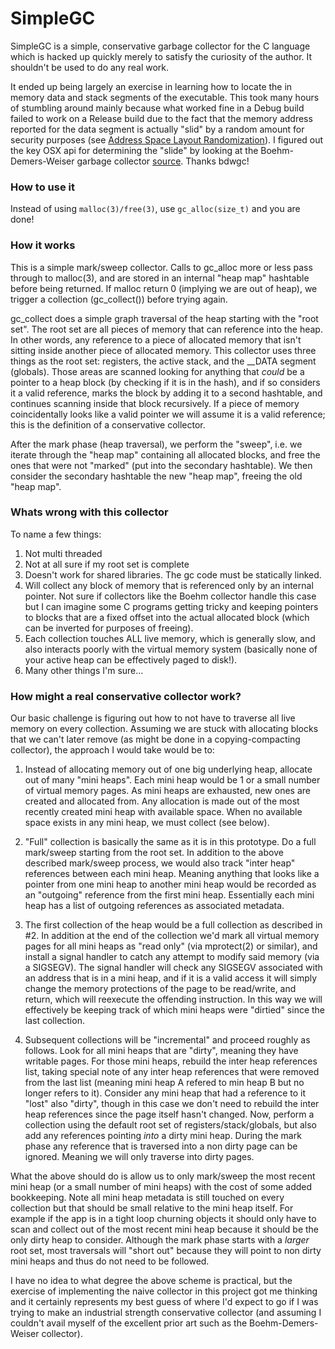 # SimpleGC 

SimpleGC is a simple, conservative garbage collector for the C language which is hacked up quickly merely to satisfy the curiosity of the author.  It shouldn't be used to do any real work.

It ended up being largely an exercise in learning how to locate the in memory data and stack segments of the executable.  This took many hours of stumbling around mainly because what worked fine in a Debug build failed to work on a Release build due to the fact that the memory address reported for the data segment is actually "slid" by a random amount for security purposes (see [Address Space Layout Randomization](https://en.wikipedia.org/wiki/Address_space_layout_randomization)).  I figured out the key OSX api for determining the "slide" by looking at the Boehm-Demers-Weiser garbage collector [source](https://github.com/ivmai/bdwgc/blob/aeaa599a73601ec5c29d900f0f5f111dfd8ae06d/dyn_load.c).  Thanks bdwgc!

### How to use it

Instead of using `malloc(3)/free(3)`, use `gc_alloc(size_t)` and you are done!

### How it works

This is a simple mark/sweep collector.  Calls to gc_alloc more or less pass through to malloc(3), and are stored in an internal "heap map" hashtable before being returned.  If malloc return 0 (implying we are out of heap), we trigger a collection (gc_collect()) before trying again.

gc_collect does a simple graph traversal of the heap starting with the "root set".  The root set are all pieces of memory that can reference into the heap.  In other words, any reference to a piece of allocated memory that isn't sitting inside another piece of allocated memory.  This collector uses three things as the root set: registers, the active stack, and the __DATA segment (globals).  Those areas are scanned looking for anything that *could* be a pointer to a heap block (by checking if it is in the hash), and if so considers it a valid reference, marks the block by adding it to a second hashtable, and continues scanning inside that block recursively.  If a piece of memory coincidentally looks like a valid pointer we will assume it is a valid reference; this is the definition of a conservative collector.

After the mark phase (heap traversal), we perform the "sweep", i.e. we iterate through the "heap map" containing all allocated blocks, and free the ones that were not "marked" (put into the secondary hashtable).  We then consider the secondary hashtable the new "heap map", freeing the old "heap map".

### Whats wrong with this collector

To name a few things:

   1. Not multi threaded
   2. Not at all sure if my root set is complete
   3. Doesn't work for shared libraries.  The gc code must be statically linked.
   4. Will collect any block of memory that is referenced only by an internal pointer.  Not sure if collectors like the Boehm collector handle this case but I can imagine some C programs getting tricky and keeping pointers to blocks that are a fixed offset into the actual allocated block (which can be inverted for purposes of freeing).
   5. Each collection touches ALL live memory, which is generally slow, and also interacts poorly with the virtual memory system (basically none of your active heap can be effectively paged to disk!).
   6. Many other things I'm sure...

### How might a real conservative collector work?

Our basic challenge is figuring out how to not have to traverse all live memory on every collection.  Assuming we are stuck with allocating blocks that we can't later remove (as might be done in a copying-compacting collector), the approach I would take would be to:

   1. Instead of allocating memory out of one big underlying heap, allocate out of many "mini heaps".  Each mini heap would be 1 or a small number of virtual memory pages.  As mini heaps are exhausted, new ones are created and allocated from.  Any allocation is made out of the most recently created mini heap with available space.  When no available space exists in any mini heap, we must collect (see below).

   2. "Full" collection is basically the same as it is in this prototype.  Do a full mark/sweep starting from the root set.  In addition to the above described mark/sweep process, we would also track "inter heap" references between each mini heap.  Meaning anything that looks like a pointer from one mini heap to another mini heap would be recorded as an "outgoing" reference from the first mini heap.  Essentially each mini heap has a list of outgoing references as associated metadata.

   3. The first collection of the heap would be a full collection as described in #2.  In addition at the end of the collection we'd mark all virtual memory pages for all mini heaps as "read only" (via mprotect(2) or similar), and install a signal handler to catch any attempt to modify said memory (via a SIGSEGV).  The signal handler will check any SIGSEGV associated with an address that is in a mini heap, and if it is a valid access it will simply change the memory protections of the page to be read/write, and return, which will reexecute the offending instruction.  In this way we will effectively be keeping track of which mini heaps were "dirtied" since the last collection.

   4. Subsequent collections will be "incremental" and proceed roughly as follows.  Look for all mini heaps that are "dirty", meaning they have writable pages.  For those mini heaps, rebuild the inter heap references list, taking special note of any inter heap references that were removed from the last list (meaning mini heap A refered to min heap B but no longer refers to it).  Consider any mini heap that had a reference to it "lost" also "dirty", though in this case we don't need to rebuild the inter heap references since the page itself hasn't changed.  Now, perform a collection using the default root set of registers/stack/globals, but also add any references pointing *into* a dirty mini heap.  During the mark phase any reference that is traversed into a non dirty page can be ignored.  Meaning we will only traverse into dirty pages.

What the above should do is allow us to only mark/sweep the most recent mini heap (or a small number of mini heaps) with the cost of some added bookkeeping.  Note all mini heap metadata is still touched on every collection but that should be small relative to the mini heap itself.  For example if the app is in a tight loop churning objects it should only have to scan and collect out of the most recent mini heap because it should be the only dirty heap to consider.  Although the mark phase starts with a *larger* root set, most traversals will "short out" because they will point to non dirty mini heaps and thus do not need to be followed.

I have no idea to what degree the above scheme is practical, but the exercise of implementing the naive collector in this project got me thinking and it certainly represents my best guess of where I'd expect to go if I was trying to make an industrial strength conservative collector (and assuming I couldn't avail myself of the excellent prior art such as the Boehm-Demers-Weiser collector).





